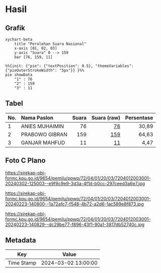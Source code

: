 # Hasil

## Grafik

```mermaid
xychart-beta
    title "Perolehan Suara Nasional"
    x-axis [01, 02, 03]
    y-axis "Suara" 0 --> 159
    bar [76, 159, 11]
```

```mermaid
%%{init: {"pie": {"textPosition": 0.5}, "themeVariables": {"pieOuterStrokeWidth": "5px"}} }%%
pie showData
    "1" : 76
    "2" : 159
    "3" : 11
```

## Tabel

| No. | Nama Paslon    | Suara | Suara (raw) | Persentase |
|:--- |:-------------- | -----:| -----------:| ----------:|
| 1   | ANIES MUHAIMIN | 76    | [76][p-1]   | 30,89      |
| 2   | PRABOWO GIBRAN | 159   | [159][p-2]  | 64,63      |
| 3   | GANJAR MAHFUD  | 11    | [11][p-3]   | 4,47       |


[p-1]: https://github.com/gigit-pemilu/pemilu-2024/blob/main/pilpres/hitung-suara/sub/72-sulawesi-tengah/sub/04-toli-toli/sub/01-dampal-selatan/sub/2003-soni/sub/001-tps/sub/paslon-1.txt
[p-2]: https://github.com/gigit-pemilu/pemilu-2024/blob/main/pilpres/hitung-suara/sub/72-sulawesi-tengah/sub/04-toli-toli/sub/01-dampal-selatan/sub/2003-soni/sub/001-tps/sub/paslon-2.txt
[p-3]: https://github.com/gigit-pemilu/pemilu-2024/blob/main/pilpres/hitung-suara/sub/72-sulawesi-tengah/sub/04-toli-toli/sub/01-dampal-selatan/sub/2003-soni/sub/001-tps/sub/paslon-3.txt

## Foto C Plano

https://sirekap-obj-formc.kpu.go.id/9654/pemilu/ppwp/72/04/01/20/03/7204012003001-20240302-125003--e9f9c9e9-3d3a-4f1d-b0cc-297ceed3a6e7.jpg

https://sirekap-obj-formc.kpu.go.id/9654/pemilu/ppwp/72/04/01/20/03/7204012003001-20240223-140800--1a72afc7-f548-4b72-a2d6-1ac589e8f873.jpg

https://sirekap-obj-formc.kpu.go.id/9654/pemilu/ppwp/72/04/01/20/03/7204012003001-20240223-140829--dc29be77-f896-43f1-90a1-3817db52740c.jpg


## Metadata

| Key        | Value               |
| ---------- | ------------------- |
| Time Stamp | 2024-03-02 13:00:00 |



